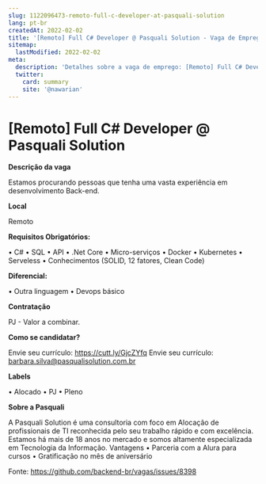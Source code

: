```yaml
---
slug: 1122096473-remoto-full-c-developer-at-pasquali-solution
lang: pt-br
createdAt: 2022-02-02
title: '[Remoto] Full C# Developer @ Pasquali Solution - Vaga de Emprego'
sitemap:
  lastModified: 2022-02-02
meta:
  description: 'Detalhes sobre a vaga de emprego: [Remoto] Full C# Developer @ Pasquali Solution'
  twitter:
    card: summary
    site: '@nawarian'
---
```


# [Remoto] Full C# Developer @ Pasquali Solution

**Descrição da vaga**

Estamos procurando pessoas que tenha uma vasta experiência em desenvolvimento Back-end.

**Local**

Remoto

**Requisitos Obrigatórios:**

•	C#
•	SQL
•	API
•	.Net Core
•	Micro-serviços
•	Docker
•	Kubernetes
•	Serveless
•	Conhecimentos (SOLID, 12 fatores, Clean Code)

**Diferencial:**

•	Outra linguagem
•	Devops básico

**Contratação**

PJ - Valor a combinar.

**Como se candidatar?**

Envie seu currículo: https://cutt.ly/GjcZYfq 
Envie seu currículo: barbara.silva@pasqualisolution.com.br

**Labels**

•	Alocado
•	PJ
•	Pleno

**Sobre a Pasquali**

A Pasquali Solution é uma consultoria com foco em Alocação de profissionais de TI reconhecida pelo seu trabalho rápido e com excelência.
Estamos há mais de 18 anos no mercado e somos altamente especializada em Tecnologia da Informação.
Vantagens
•	Parceria com a Alura para cursos
•	Gratificação no mês de aniversário


Fonte: https://github.com/backend-br/vagas/issues/8398